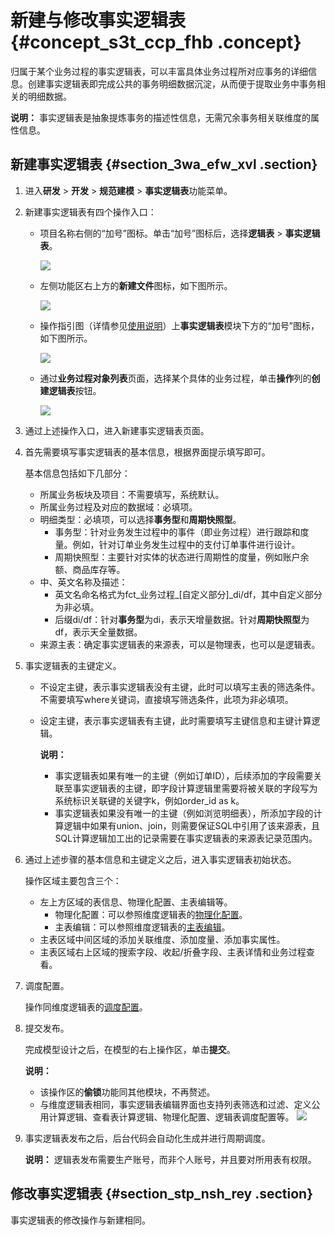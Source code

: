 # 新建与修改事实逻辑表 {#concept_s3t_ccp_fhb .concept}

归属于某个业务过程的事实逻辑表，可以丰富具体业务过程所对应事务的详细信息。创建事实逻辑表即完成公共的事务明细数据沉淀，从而便于提取业务中事务相关的明细数据。

**说明：** 事实逻辑表是抽象提炼事务的描述性信息，无需冗余事务相关联维度的属性信息。

## 新建事实逻辑表 {#section_3wa_efw_xvl .section}

1.  进入**研发** \> **开发** \> **规范建模** \> **事实逻辑表**功能菜单。
2.  新建事实逻辑表有四个操作入口：
    -   项目名称右侧的“加号”图标。单击“加号”图标后，选择**逻辑表** \> **事实逻辑表**。

        ![](http://static-aliyun-doc.oss-cn-hangzhou.aliyuncs.com/assets/img/150112/156134675241910_zh-CN.png)

    -   左侧功能区右上方的**新建文件**图标，如下图所示。

        ![](http://static-aliyun-doc.oss-cn-hangzhou.aliyuncs.com/assets/img/150112/156134675341911_zh-CN.png)

    -   操作指引图（详情参见[使用说明](cn.zh-CN/用户指南/研发页面概览.md#section_sr2_j1k_dhb)）上**事实逻辑表**模块下方的“加号”图标，如下图所示。

        ![](http://static-aliyun-doc.oss-cn-hangzhou.aliyuncs.com/assets/img/150112/156134675341917_zh-CN.png)

    -   通过**业务过程对象列表**页面，选择某个具体的业务过程，单击**操作**列的**创建逻辑表**按钮。

        ![](http://static-aliyun-doc.oss-cn-hangzhou.aliyuncs.com/assets/img/150112/156134675341918_zh-CN.png)

3.  通过上述操作入口，进入新建事实逻辑表页面。
4.  首先需要填写事实逻辑表的基本信息，根据界面提示填写即可。

    基本信息包括如下几部分：

    -   所属业务板块及项目：不需要填写，系统默认。
    -   所属业务过程及对应的数据域：必填项。
    -   明细类型：必填项，可以选择**事务型**和**周期快照型**。
        -   事务型：针对业务发生过程中的事件（即业务过程）进行跟踪和度量。例如，针对订单业务发生过程中的支付订单事件进行设计。
        -   周期快照型：主要针对实体的状态进行周期性的度量，例如账户余额、商品库存等。
    -   中、英文名称及描述：
        -   英文名命名格式为fct\_业务过程\_\[自定义部分\]\_di/df，其中自定义部分为非必填。
        -   后缀di/df：针对**事务型**为di，表示天增量数据。针对**周期快照型**为df，表示天全量数据。
    -   来源主表：确定事实逻辑表的来源表，可以是物理表，也可以是逻辑表。
5.  事实逻辑表的主键定义。
    -   不设定主键，表示事实逻辑表没有主键，此时可以填写主表的筛选条件。不需要填写where关键词，直接填写筛选条件，此项为非必填项。
    -   设定主键，表示事实逻辑表有主键，此时需要填写主键信息和主键计算逻辑。

        **说明：** 

        -   事实逻辑表如果有唯一的主键（例如订单ID），后续添加的字段需要关联至事实逻辑表的主键，即字段计算逻辑里需要将被关联的字段写为系统标识关联键的关键字k，例如order\_id as k。
        -   事实逻辑表如果没有唯一的主键（例如浏览明细表），所添加字段的计算逻辑中如果有union、join，则需要保证SQL中引用了该来源表，且SQL计算逻辑加工出的记录需要在事实逻辑表的来源表记录范围内。
6.  通过上述步骤的基本信息和主键定义之后，进入事实逻辑表初始状态。

    操作区域主要包含三个：

    -   左上方区域的表信息、物理化配置、主表编辑等。
        -   物理化配置：可以参照维度逻辑表的[物理化配置](cn.zh-CN/用户指南/数据建模研发/逻辑表-维度逻辑表/物理化配置.md#)。
        -   主表编辑：可以参照维度逻辑表的[主表编辑](cn.zh-CN/用户指南/数据建模研发/逻辑表-维度逻辑表/主表编辑.md#)。
    -   主表区域中间区域的添加关联维度、添加度量、添加事实属性。
    -   主表区域右上区域的搜索字段、收起/折叠字段、主表详情和业务过程查看。
7.  调度配置。

    操作同维度逻辑表的[调度配置](cn.zh-CN/用户指南/数据建模研发/逻辑表-维度逻辑表/调度配置.md#)。

8.  提交发布。

    完成模型设计之后，在模型的右上操作区，单击**提交**。

    **说明：** 

    -   该操作区的**偷锁**功能同其他模块，不再赘述。
    -   与维度逻辑表相同，事实逻辑表编辑界面也支持列表筛选和过滤、定义公用计算逻辑、查看表计算逻辑、物理化配置、逻辑表调度配置等。
    ![](http://static-aliyun-doc.oss-cn-hangzhou.aliyuncs.com/assets/img/150112/156134675341942_zh-CN.png)

9.  事实逻辑表发布之后，后台代码会自动化生成并进行周期调度。

    **说明：** 逻辑表发布需要生产账号，而非个人账号，并且要对所用表有权限。


## 修改事实逻辑表 {#section_stp_nsh_rey .section}

事实逻辑表的修改操作与新建相同。

